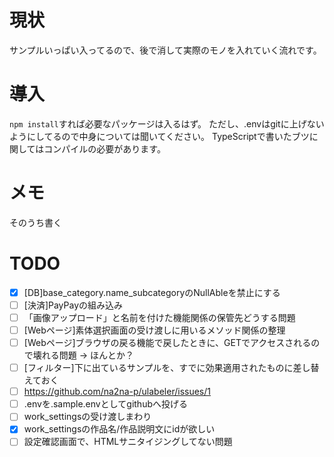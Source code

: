 # 現状
サンプルいっぱい入ってるので、後で消して実際のモノを入れていく流れです。 

# 導入
 `npm install`すれば必要なパッケージは入るはず。 
 ただし、.envはgitに上げないようにしてるので中身については聞いてください。 
 TypeScriptで書いたブツに関してはコンパイルの必要があります。

# メモ
そのうち書く

# TODO
- [x] [DB]base_category.name_subcategoryのNullAbleを禁止にする
- [ ] [決済]PayPayの組み込み
- [ ] 「画像アップロード」と名前を付けた機能関係の保管先どうする問題
- [ ] [Webページ]素体選択画面の受け渡しに用いるメソッド関係の整理
- [ ] [Webページ]ブラウザの戻る機能で戻したときに、GETでアクセスされるので壊れる問題 → ほんとか？
- [ ] [フィルター]下に出ているサンプルを、すでに効果適用されたものに差し替えておく
- [ ] https://github.com/na2na-p/ulabeler/issues/1
- [ ] .envを.sample.envとしてgithubへ投げる
- [ ] work_settingsの受け渡しまわり
- [x] work_settingsの作品名/作品説明文にidが欲しい
- [ ] 設定確認画面で、HTMLサニタイジングしてない問題